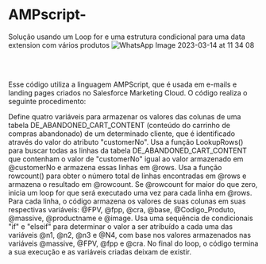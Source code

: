 # AMPscript-
Solução usando um Loop for e uma estrutura condicional para uma data extension com vários produtos 
![WhatsApp Image 2023-03-14 at 11 34 08](https://user-images.githubusercontent.com/101661686/225035252-8ce1cd9c-5353-4cde-aae0-72b44fae7f06.jpeg)

<br>
<br>

<p>Esse código utiliza a linguagem AMPScript, que é usada em e-mails e landing pages criados no Salesforce Marketing Cloud. O código realiza o seguinte procedimento:

Define quatro variáveis para armazenar os valores das colunas de uma tabela DE_ABANDONED_CART_CONTENT (conteúdo do carrinho de compras abandonado) de um determinado cliente, que é identificado através do valor do atributo "customerNo".
Usa a função LookupRows() para buscar todas as linhas da tabela DE_ABANDONED_CART_CONTENT que contenham o valor de "customerNo" igual ao valor armazenado em @customerNo e armazena essas linhas em @rows.
Usa a função rowcount() para obter o número total de linhas encontradas em @rows e armazena o resultado em @rowcount.
Se @rowcount for maior do que zero, inicia um loop for que será executado uma vez para cada linha em @rows.
Para cada linha, o código armazena os valores de suas colunas em suas respectivas variáveis: @FPV, @fpp, @cra, @base, @Codigo_Produto, @massive, @productname e @image.
Usa uma sequência de condicionais "if" e "elseif" para determinar o valor a ser atribuído a cada uma das variáveis @n1, @n2, @n3 e @N4, com base nos valores armazenados nas variáveis @massive, @FPV, @fpp e @cra.
No final do loop, o código termina a sua execução e as variáveis criadas deixam de existir.</p>
